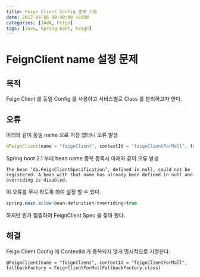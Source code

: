 ```yaml
---
title: Feign Client Config 중복 사용
date: 2017-08-06 18:40:00 +0300
categories: [JAVA, Feign]
tags: [Java, Spring-boot, Feign]
---
```


# FeignClient name 설정 문제
## 목적
Feign Client 를 동일 Config 를 사용하고 서비스별로 Class 를 분리하고자 한다.

## 오류
아래와 같이 동일 name 으로 지정 했더니 오류 발생
```JAVA
@FeignClient(name = "feignClient", contextId = "feignClientForMall", fallbackFactory = FeignClientForMallFallbackFactory.class)
```

Spring boot 2.1 부터 bean name 중복 등록시 아래와 같이 오류 발생
```
The bean ‘dp.FeignClientSpecification’, defined in null, could not be registered. A bean with that name has already been defined in null and overriding is disabled.
```

이 오류를 무시 하도록 하여 설정 할 수 있다.
```JAVA
spring.main.allow-bean-definition-overriding=true
```

하지만 뭔가 찜찜하여 FeignClient Spec 을 찾아 봤다.

## 해결
Feign Client Config 에 ContextId 가 중복되지 않게 명시적으로 지정한다.
```
@FeignClient(name = "feignClient", contextId = "feignClientForMall", fallbackFactory = FeignClientForMallFallbackFactory.class)
```
